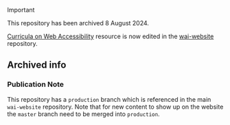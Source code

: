 > [!IMPORTANT]
> This repository has been archived 8 August 2024.
>
> [Curricula on Web Accessibility](https://www.w3.org/WAI/curricula) resource is now edited in the [wai-website](https://github.com/w3c/wai-website) repository.

## Archived info

### Publication Note

This repository has a `production` branch which is referenced in the main `wai-website` repository. Note that for new content to show up on the website the `master` branch need to be merged into `production`.
